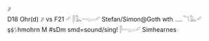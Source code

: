 𓂈  
D18 Ohr(d)  𓂈 vs F21  𓄔  𓋴𓅓𓂸𓏏𓄔 Stefan/Simon@Goth wth 𓊃𓆓𓅓𓄔 şṩᛊhmohrn M #sDm smd=sound/sing! 𓋴𓂸𓏏𓄔 Simhearnes  